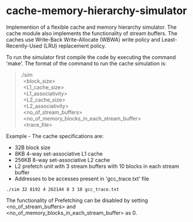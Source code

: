# cache-memory-hierarchy-simulator
 Implemention of a flexible cache and memory hierarchy simulator.
 The cache module also implements the functionality of stream buffers. The caches use Write-Back Write-Allocate (WBWA) write policy and Least-Recently-Used (LRU) replacement policy.

To run the simulator first compile the code by executing the command 'make'.
The format of the command to run the cache simulation is:

>./sim<br/>
>&ensp;<block_size><br/>
>&ensp;<L1_cache_size><br/>
>&ensp;<L1_associativity><br/>
>&ensp;<L2_cache_size><br/>
>&ensp;<L2_associativity><br/>
>&ensp;<no_of_stream_buffers><br/>
>&ensp;<no_of_memory_blocks_in_each_stream_buffer><br/>
>&ensp;<trace_file><br/>

Example - The cache specifications are:
* 32B block size
* 8KB 4-way set-associative L1 cache
* 256KB 8-way set-associative L2 cache
* L2 prefetch unit with 3 stream buffers with 10 blocks in each stream buffer
* Addresses to be accesses present in 'gcc_trace.txt' file 

```./sim 32 8192 4 262144 8 3 10 gcc_trace.txt```

The functionality of Prefetching can be disabled by setting <no_of_stream_buffers> and <no_of_memory_blocks_in_each_stream_buffer> as 0.

